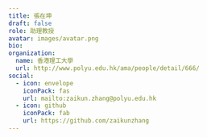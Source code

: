 ```yaml
---
title: 張在坤
draft: false
role: 助理教授
avatar: images/avatar.png
bio:
organization:
  name: 香港理工大學
  url: http://www.polyu.edu.hk/ama/people/detail/666/
social:
  - icon: envelope
    iconPack: fas
    url: mailto:zaikun.zhang@polyu.edu.hk
  - icon: github
    iconPack: fab
    url: https://github.com/zaikunzhang
---
```

